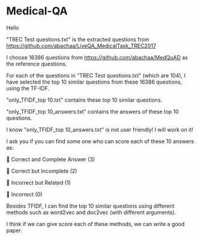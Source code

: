 # Medical-QA
Hello

"TREC Test questions.txt" is the extracted questions from https://github.com/abachaa/LiveQA_MedicalTask_TREC2017

I choose 16386 questions from https://github.com/abachaa/MedQuAD as the reference questions.

For each of the questions in "TREC Test questions.txt" (which are 104), I have selected the top 10 similar questions from these 16386 questions, using the TF-IDF. 

"only_TFIDF_top 10.txt" contains these top 10 similar questions.

"only_TFIDF_top 10_answers.txt" contains the answers of these top 10 questions.

I know "only_TFIDF_top 10_answers.txt" is not user friendly! I will work on it!

I ask you if you can find some one who can score each of these 10 answers as: 

 Correct and Complete Answer (3)

 Correct but Incomplete (2)

 Incorrect but Related (1)

 Incorrect (0)

Besides TFIDF, I can find the top 10 similar questions using different methods such as word2vec and doc2vec (with different arguments).

I think if we can give score each of these methods, we can write a good paper.
